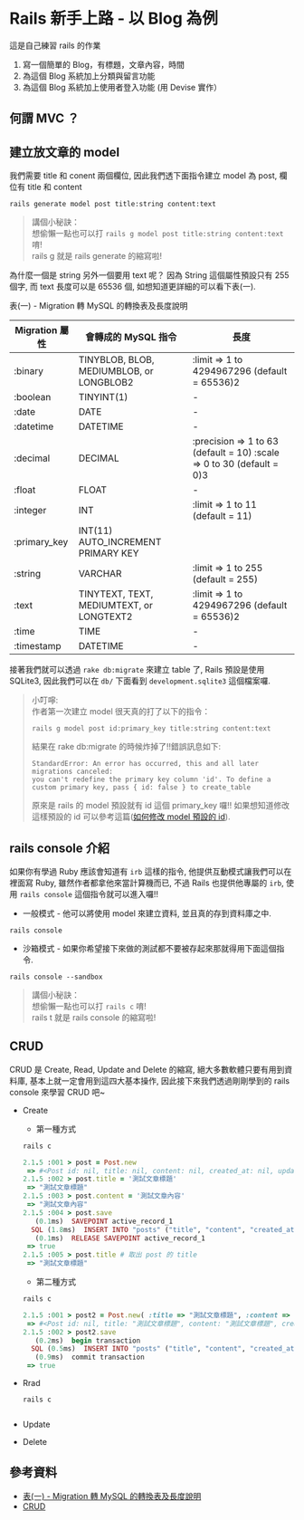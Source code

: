 # Rails 新手上路 - 以 Blog 為例
這是自己練習 rails 的作業
1. 寫一個簡單的 Blog，有標題，文章內容，時間
2. 為這個 Blog 系統加上分類與留言功能
3. 為這個 Blog 系統加上使用者登入功能 (用 Devise 實作）

## 何謂 MVC ？
## 建立放文章的 model
我們需要 title 和 conent 兩個欄位, 因此我們透下面指令建立 model 為 post, 欄位有 title 和 content

```
rails generate model post title:string content:text
```

> 講個小秘訣：</br>
> 想偷懶一點也可以打 `rails g model post title:string content:text` 唷!</br>
> rails g 就是 rails generate 的縮寫啦!

為什麼一個是 string 另外一個要用 text 呢？ 因為 String 這個屬性預設只有 255 個字, 而 text 長度可以是 65536 個, 如想知道更詳細的可以看下表(一).


表(一) - Migration 轉 MySQL 的轉換表及長度說明

| Migration 屬性 | 會轉成的 MySQL 指令                      | 長度                                                                  |
|----------------|------------------------------------------|-----------------------------------------------------------------------|
| :binary        | TINYBLOB, BLOB, MEDIUMBLOB, or LONGBLOB2 | :limit => 1 to 4294967296 (default = 65536)2                          |
| :boolean       | TINYINT(1)                               | -                                                                     |
| :date          | DATE                                     | -                                                                     |
| :datetime      | DATETIME                                 | -                                                                     |
| :decimal       | DECIMAL                                  | :precision => 1 to 63 (default = 10) :scale => 0 to 30 (default = 0)3 |
| :float         | FLOAT                                    | -                                                                     |
| :integer       | INT                                      | :limit => 1 to 11 (default = 11)                                      |
| :primary_key   | INT(11) AUTO_INCREMENT PRIMARY KEY       |                                                                       |
| :string        | VARCHAR                                  | :limit => 1 to 255 (default = 255)                                    |
| :text          | TINYTEXT, TEXT, MEDIUMTEXT, or LONGTEXT2 | :limit => 1 to 4294967296 (default = 65536)2                          |
| :time          | TIME                                     | -                                                                     |
| :timestamp     | DATETIME                                 | -                                                                     |

接著我們就可以透過 `rake db:migrate` 來建立 table 了, Rails 預設是使用 SQLite3, 因此我們可以在 `db/` 下面看到 `development.sqlite3` 這個檔案囉.

> 小叮嚀:</br>
> 作者第一次建立 model 很天真的打了以下的指令：
> ```
> rails g model post id:primary_key title:string content:text
> ```
> 結果在 rake db:migrate 的時候炸掉了!!錯誤訊息如下:</br>
> ```
> StandardError: An error has occurred, this and all later migrations canceled:
> you can't redefine the primary key column 'id'. To define a custom primary key, pass { id: false } to create_table
> ```
> 原來是 rails 的 model 預設就有 id 這個 primary_key 囉!! 如果想知道修改這樣預設的 id 可以參考這篇([如何修改 model 預設的 id](notes/change_model_deafault_id.md)).

## rails console 介紹
如果你有學過 Ruby 應該會知道有 `irb` 這樣的指令, 他提供互動模式讓我們可以在裡面寫 Ruby, 雖然作者都拿他來當計算機而已, 不過 Rails 也提供他專屬的 `irb`, 使用  `rails console` 這個指令就可以進入囉!!

* 一般模式 - 他可以將使用 model 來建立資料, 並且真的存到資料庫之中.
```
rails console
```

* 沙箱模式 - 如果你希望接下來做的測試都不要被存起來那就得用下面這個指令.
```
rails console --sandbox
```

> 講個小秘訣：</br>
> 想偷懶一點也可以打 `rails c` 唷!</br>
> rails t 就是 rails console 的縮寫啦!


## CRUD
CRUD 是 Create, Read, Update and Delete 的縮寫, 絕大多數軟體只要有用到資料庫, 基本上就一定會用到這四大基本操作, 因此接下來我們透過剛剛學到的 rails console 來學習 CRUD 吧~

* Create
  * 第一種方式
  ```ruby
  rails c

  2.1.5 :001 > post = Post.new
   => #<Post id: nil, title: nil, content: nil, created_at: nil, updated_at: nil>
  2.1.5 :002 > post.title = '測試文章標題'
   => "測試文章標題"
  2.1.5 :003 > post.content = '測試文章內容'
   => "測試文章內容"
  2.1.5 :004 > post.save
     (0.1ms)  SAVEPOINT active_record_1
    SQL (1.8ms)  INSERT INTO "posts" ("title", "content", "created_at", "updated_at") VALUES (?, ?, ?, ?)  [["title", "測試文章標題"], ["content", "測試文章內容"], ["created_at", "2015-01-06 02:51:10.331218"], ["updated_at", "2015-01-06 02:51:10.331218"]]
     (0.1ms)  RELEASE SAVEPOINT active_record_1
   => true
  2.1.5 :005 > post.title # 取出 post 的 title
   => "測試文章標題"
  ```

  * 第二種方式
  ```ruby
  rails c

  2.1.5 :001 > post2 = Post.new( :title => "測試文章標題", :content => "測試文章內容").save
   => #<Post id: nil, title: "測試文章標題", content: "測試文章標題", created_at: nil, updated_at: nil>
  2.1.5 :002 > post2.save
     (0.2ms)  begin transaction
    SQL (0.5ms)  INSERT INTO "posts" ("title", "content", "created_at", "updated_at") VALUES (?, ?, ?, ?)  [["title", "123"], ["content", "456"], ["created_at", "2015-01-06 02:59:36.811648"], ["updated_at", "2015-01-06 02:59:36.811648"]]
     (0.9ms)  commit transaction
   => true
  ```

* Rrad
  ```
  rails c


  ```

* Update
* Delete



## 參考資料
* [表(一) - Migration 轉 MySQL 的轉換表及長度說明](https://www.packtpub.com/books/content/working-rails-%E2%80%93-activerecord-migrations-models-scaffolding-and-database-completion)
* [CRUD](https://ihower.tw/rails4/basic.html)
